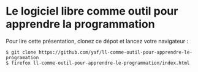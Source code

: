 # Le logiciel libre comme outil pour apprendre la programmation

Pour lire cette présentation, clonez ce dépot et lancez votre navigateur :

```
$ git clone https://github.com/yaf/ll-comme-outil-pour-apprendre-le-programation
$ firefox ll-comme-outil-pour-apprendre-le-programmation/index.html
```
